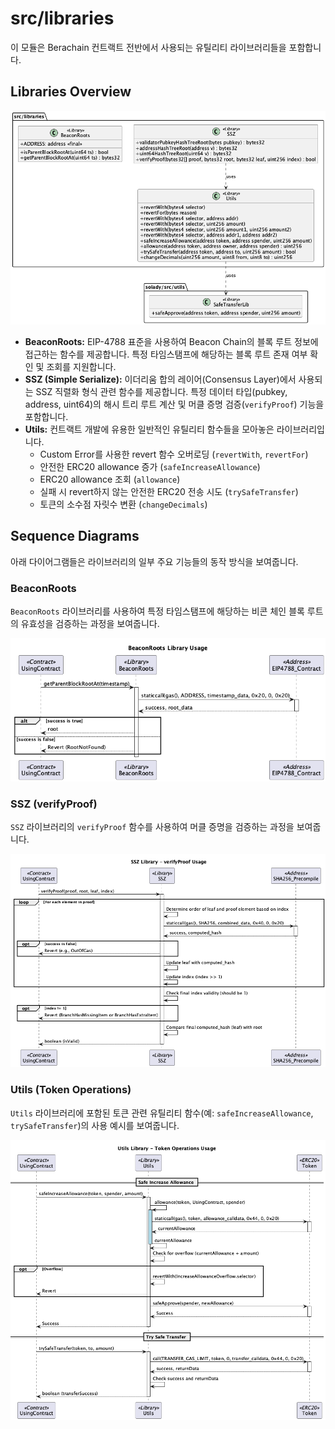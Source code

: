 # src/libraries

이 모듈은 Berachain 컨트랙트 전반에서 사용되는 유틸리티 라이브러리들을 포함합니다.

## Libraries Overview

![Libraries Class Diagram](diag-images/libraries/Libraries_ClassDiagram.png)

*   **BeaconRoots:** EIP-4788 표준을 사용하여 Beacon Chain의 블록 루트 정보에 접근하는 함수를 제공합니다. 특정 타임스탬프에 해당하는 블록 루트 존재 여부 확인 및 조회를 지원합니다.
*   **SSZ (Simple Serialize):** 이더리움 합의 레이어(Consensus Layer)에서 사용되는 SSZ 직렬화 형식 관련 함수를 제공합니다. 특정 데이터 타입(pubkey, address, uint64)의 해시 트리 루트 계산 및 머클 증명 검증(`verifyProof`) 기능을 포함합니다.
*   **Utils:** 컨트랙트 개발에 유용한 일반적인 유틸리티 함수들을 모아놓은 라이브러리입니다.
    *   Custom Error를 사용한 revert 함수 오버로딩 (`revertWith`, `revertFor`)
    *   안전한 ERC20 allowance 증가 (`safeIncreaseAllowance`)
    *   ERC20 allowance 조회 (`allowance`)
    *   실패 시 revert하지 않는 안전한 ERC20 전송 시도 (`trySafeTransfer`)
    *   토큰의 소수점 자릿수 변환 (`changeDecimals`) 

## Sequence Diagrams

아래 다이어그램들은 라이브러리의 일부 주요 기능들의 동작 방식을 보여줍니다.

### BeaconRoots

`BeaconRoots` 라이브러리를 사용하여 특정 타임스탬프에 해당하는 비콘 체인 블록 루트의 유효성을 검증하는 과정을 보여줍니다.

![BeaconRoots Sequence Diagram](diag-images/libraries/BeaconRoots_Sequence.png)

### SSZ (verifyProof)

`SSZ` 라이브러리의 `verifyProof` 함수를 사용하여 머클 증명을 검증하는 과정을 보여줍니다.

![SSZ VerifyProof Sequence Diagram](diag-images/libraries/SSZ_VerifyProof_Sequence.png)

### Utils (Token Operations)

`Utils` 라이브러리에 포함된 토큰 관련 유틸리티 함수(예: `safeIncreaseAllowance`, `trySafeTransfer`)의 사용 예시를 보여줍니다.

![Utils TokenOps Sequence Diagram](diag-images/libraries/Utils_TokenOps_Sequence.png) 
